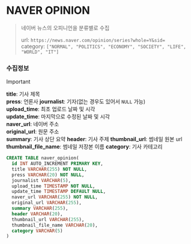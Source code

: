 # NAVER OPINION
> 네이버 뉴스의 오피니언을 분류별로 수집
>
> url: `https://news.naver.com/opinion/series?whole=Y&sid=`  
> category: `["NORMAL", "POLITICS", "ECONOMY", "SOCIETY", "LIFE", "WORLD", "IT"]`

### 수집정보
> [!IMPORTANT]
> **title**: 기사 제목  
> **press**: 언론사
> **journalist**: 기자(없는 경우도 있어서 `NULL` 가능)  
> **upload_time**: 최초 업로드 날짜 및 시각  
> **update_time**: 마지막으로 수정된 날짜 및 시각  
> **naver_url**: 네이버 주소  
> **original_url**: 원문 주소  
> **summary**: 기사 상단 요약 
> **header**: 기사 주제
> **thumbnail_url**: 썸네일 원본 url
> **thumbnail_file_name**: 썸네일 저장본 이름
> **category**: 기사 카테고리


```SQL
CREATE TABLE naver_opinion(
  id INT AUTO_INCREMENT PRIMARY KEY,
  title VARCHAR(255) NOT NULL,
  press VARCHAR(20) NOT NULL,
  journalist VARCHAR(5),
  upload_time TIMESTAMP NOT NULL,
  update_time TIMESTAMP DEFAULT NULL,
  naver_url VARCHAR(255) NOT NULL,
  original_url VARCHAR(255),
  summary VARCHAR(255),
  header VARCHAR(20),
  thumbnail_url VARCHAR(255),
  thumbnail_file_name VARCHAR(20),
  category VARCHAR(5)
)
```
